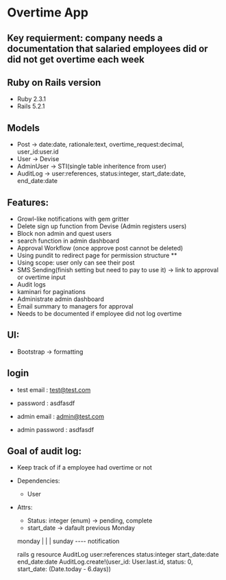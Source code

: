 # Overtime App


## Key requierment: company needs a documentation that salaried employees did or did not get overtime each week

## Ruby on Rails version
- Ruby 2.3.1
- Rails 5.2.1

## Models
- Post -> date:date, rationale:text, overtime_request:decimal, user_id:user.id
- User -> Devise
- AdminUser -> STI(single table inheritence from user)
- AuditLog -> user:references, status:integer, start_date:date, end_date:date

## Features:
- Growl-like notifications with gem gritter
- Delete sign up function from Devise (Admin registers users)
- Block non admin and quest users
- search function in admin dashboard 
- Approval Workflow (once approve post cannot be deleted)
- Using pundit to redirect page for permission structure **
- Using scope: user only can see their post
- SMS Sending(finish setting but need to pay to use it) -> link to approval or overtime input
- Audit logs 
- kaminari for paginations
- Administrate admin dashboard
- Email summary to managers for approval
- Needs to be documented if employee did not log overtime

## UI:
- Bootstrap -> formatting

## login
- test email : test@test.com
- password : asdfasdf

- admin email : admin@test.com
- admin password : asdfasdf

## Goal of audit log:
- Keep track of if a employee had overtime or not

- Dependencies:
	- User

- Attrs:
	- Status: integer (enum) -> pending, complete
	- start_date -> dafault previous Monday

	monday
	|
	|
	|
	sunday ---- notification

	rails g resource AuditLog user:references status:integer start_date:date end_date:date
	AuditLog.create!(user_id: User.last.id, status: 0, start_date: (Date.today - 6.days))

